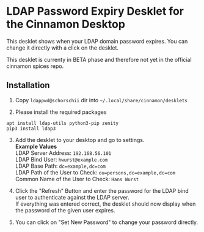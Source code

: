 # LDAP Password Expiry Desklet for the Cinnamon Desktop
This desklet shows when your LDAP domain password expires. You can change it directly with a click on the desklet.

This desklet is currenty in BETA phase and therefore not yet in the official cinnamon spices repo.

## Installation
1. Copy `ldappwd@schorschii` dir into `~/.local/share/cinnamon/desklets`

2. Please install the required packages
```
apt install ldap-utils python3-pip zenity
pip3 install ldap3
```

3. Add the desklet to your desktop and go to settings.  
**Example Values**  
LDAP Server Address: `192.168.56.101`  
LDAP Bind User: `hwurst@example.com`  
LDAP Base Path: `dc=example,dc=com`  
LDAP Path of the User to Check: `ou=persons,dc=example,dc=com`  
Common Name of the User to Check: `Hans Wurst`

4. Click the "Refresh" Button and enter the password for the LDAP bind user to authenticate against the LDAP server.  
If everything was entered correct, the desklet should now display when the password of the given user expires.

5. You can click on "Set New Password" to change your password directly.
